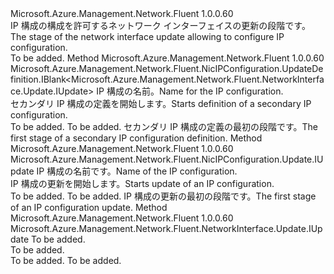 <Type Name="IWithIPConfiguration" FullName="Microsoft.Azure.Management.Network.Fluent.NetworkInterface.Update.IWithIPConfiguration">
  <TypeSignature Language="C#" Value="public interface IWithIPConfiguration" />
  <TypeSignature Language="ILAsm" Value=".class public interface auto ansi abstract IWithIPConfiguration" />
  <TypeSignature Language="DocId" Value="T:Microsoft.Azure.Management.Network.Fluent.NetworkInterface.Update.IWithIPConfiguration" />
  <TypeSignature Language="VB.NET" Value="Public Interface IWithIPConfiguration" />
  <TypeSignature Language="F#" Value="type IWithIPConfiguration = interface" />
  <AssemblyInfo>
    <AssemblyName>Microsoft.Azure.Management.Network.Fluent</AssemblyName>
    <AssemblyVersion>1.0.0.60</AssemblyVersion>
  </AssemblyInfo>
  <Interfaces />
  <Docs>
    <summary>
            <span data-ttu-id="10c07-101">IP 構成の構成を許可するネットワーク インターフェイスの更新の段階です。</span><span class="sxs-lookup"><span data-stu-id="10c07-101">The stage of the network interface update allowing to configure IP configuration.</span></span>
            </summary>
    <remarks>To be added.</remarks>
  </Docs>
  <Members>
    <Member MemberName="DefineSecondaryIPConfiguration">
      <MemberSignature Language="C#" Value="public Microsoft.Azure.Management.Network.Fluent.NicIPConfiguration.UpdateDefinition.IBlank&lt;Microsoft.Azure.Management.Network.Fluent.NetworkInterface.Update.IUpdate&gt; DefineSecondaryIPConfiguration (string name);" />
      <MemberSignature Language="ILAsm" Value=".method public hidebysig newslot virtual instance class Microsoft.Azure.Management.Network.Fluent.NicIPConfiguration.UpdateDefinition.IBlank`1&lt;class Microsoft.Azure.Management.Network.Fluent.NetworkInterface.Update.IUpdate&gt; DefineSecondaryIPConfiguration(string name) cil managed" />
      <MemberSignature Language="DocId" Value="M:Microsoft.Azure.Management.Network.Fluent.NetworkInterface.Update.IWithIPConfiguration.DefineSecondaryIPConfiguration(System.String)" />
      <MemberSignature Language="VB.NET" Value="Public Function DefineSecondaryIPConfiguration (name As String) As IBlank(Of IUpdate)" />
      <MemberSignature Language="F#" Value="abstract member DefineSecondaryIPConfiguration : string -&gt; Microsoft.Azure.Management.Network.Fluent.NicIPConfiguration.UpdateDefinition.IBlank&lt;Microsoft.Azure.Management.Network.Fluent.NetworkInterface.Update.IUpdate&gt;" Usage="iWithIPConfiguration.DefineSecondaryIPConfiguration name" />
      <MemberType>Method</MemberType>
      <AssemblyInfo>
        <AssemblyName>Microsoft.Azure.Management.Network.Fluent</AssemblyName>
        <AssemblyVersion>1.0.0.60</AssemblyVersion>
      </AssemblyInfo>
      <ReturnValue>
        <ReturnType>Microsoft.Azure.Management.Network.Fluent.NicIPConfiguration.UpdateDefinition.IBlank&lt;Microsoft.Azure.Management.Network.Fluent.NetworkInterface.Update.IUpdate&gt;</ReturnType>
      </ReturnValue>
      <Parameters>
        <Parameter Name="name" Type="System.String" />
      </Parameters>
      <Docs>
        <param name="name"><span data-ttu-id="10c07-102">IP 構成の名前。</span><span class="sxs-lookup"><span data-stu-id="10c07-102">Name for the IP configuration.</span></span></param>
        <summary>
            <span data-ttu-id="10c07-103">セカンダリ IP 構成の定義を開始します。</span><span class="sxs-lookup"><span data-stu-id="10c07-103">Starts definition of a secondary IP configuration.</span></span>
            </summary>
        <returns>To be added.</returns>
        <remarks>To be added.</remarks>
        <return><span data-ttu-id="10c07-104">セカンダリ IP 構成の定義の最初の段階です。</span><span class="sxs-lookup"><span data-stu-id="10c07-104">The first stage of a secondary IP configuration definition.</span></span></return>
      </Docs>
    </Member>
    <Member MemberName="UpdateIPConfiguration">
      <MemberSignature Language="C#" Value="public Microsoft.Azure.Management.Network.Fluent.NicIPConfiguration.Update.IUpdate UpdateIPConfiguration (string name);" />
      <MemberSignature Language="ILAsm" Value=".method public hidebysig newslot virtual instance class Microsoft.Azure.Management.Network.Fluent.NicIPConfiguration.Update.IUpdate UpdateIPConfiguration(string name) cil managed" />
      <MemberSignature Language="DocId" Value="M:Microsoft.Azure.Management.Network.Fluent.NetworkInterface.Update.IWithIPConfiguration.UpdateIPConfiguration(System.String)" />
      <MemberSignature Language="VB.NET" Value="Public Function UpdateIPConfiguration (name As String) As IUpdate" />
      <MemberSignature Language="F#" Value="abstract member UpdateIPConfiguration : string -&gt; Microsoft.Azure.Management.Network.Fluent.NicIPConfiguration.Update.IUpdate" Usage="iWithIPConfiguration.UpdateIPConfiguration name" />
      <MemberType>Method</MemberType>
      <AssemblyInfo>
        <AssemblyName>Microsoft.Azure.Management.Network.Fluent</AssemblyName>
        <AssemblyVersion>1.0.0.60</AssemblyVersion>
      </AssemblyInfo>
      <ReturnValue>
        <ReturnType>Microsoft.Azure.Management.Network.Fluent.NicIPConfiguration.Update.IUpdate</ReturnType>
      </ReturnValue>
      <Parameters>
        <Parameter Name="name" Type="System.String" />
      </Parameters>
      <Docs>
        <param name="name"><span data-ttu-id="10c07-105">IP 構成の名前です。</span><span class="sxs-lookup"><span data-stu-id="10c07-105">Name of the IP configuration.</span></span></param>
        <summary>
            <span data-ttu-id="10c07-106">IP 構成の更新を開始します。</span><span class="sxs-lookup"><span data-stu-id="10c07-106">Starts update of an IP configuration.</span></span>
            </summary>
        <returns>To be added.</returns>
        <remarks>To be added.</remarks>
        <return><span data-ttu-id="10c07-107">IP 構成の更新の最初の段階です。</span><span class="sxs-lookup"><span data-stu-id="10c07-107">The first stage of an IP configuration update.</span></span></return>
      </Docs>
    </Member>
    <Member MemberName="WithoutIPConfiguration">
      <MemberSignature Language="C#" Value="public Microsoft.Azure.Management.Network.Fluent.NetworkInterface.Update.IUpdate WithoutIPConfiguration (string name);" />
      <MemberSignature Language="ILAsm" Value=".method public hidebysig newslot virtual instance class Microsoft.Azure.Management.Network.Fluent.NetworkInterface.Update.IUpdate WithoutIPConfiguration(string name) cil managed" />
      <MemberSignature Language="DocId" Value="M:Microsoft.Azure.Management.Network.Fluent.NetworkInterface.Update.IWithIPConfiguration.WithoutIPConfiguration(System.String)" />
      <MemberSignature Language="VB.NET" Value="Public Function WithoutIPConfiguration (name As String) As IUpdate" />
      <MemberSignature Language="F#" Value="abstract member WithoutIPConfiguration : string -&gt; Microsoft.Azure.Management.Network.Fluent.NetworkInterface.Update.IUpdate" Usage="iWithIPConfiguration.WithoutIPConfiguration name" />
      <MemberType>Method</MemberType>
      <AssemblyInfo>
        <AssemblyName>Microsoft.Azure.Management.Network.Fluent</AssemblyName>
        <AssemblyVersion>1.0.0.60</AssemblyVersion>
      </AssemblyInfo>
      <ReturnValue>
        <ReturnType>Microsoft.Azure.Management.Network.Fluent.NetworkInterface.Update.IUpdate</ReturnType>
      </ReturnValue>
      <Parameters>
        <Parameter Name="name" Type="System.String" />
      </Parameters>
      <Docs>
        <param name="name">To be added.</param>
        <summary>To be added.</summary>
        <returns>To be added.</returns>
        <remarks>To be added.</remarks>
      </Docs>
    </Member>
  </Members>
</Type>
